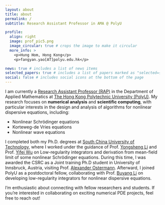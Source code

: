```yaml
---
layout: about
title: about
permalink: /
subtitle: Research Assistant Professor in AMA @ PolyU

profile:
  align: right
  image: prof_pic5.png
  image_circular: true # crops the image to make it circular
  more_info: >
    <p>Hung Hom, Hong Kong</p>
    <p>fangyan.yao[AT]polyu.edu.hk</p>

news: true # includes a list of news items
selected_papers: true # includes a list of papers marked as "selected={true}"
social: false # includes social icons at the bottom of the page
---
```



I am currently a [Research Assistant Professor (RAP)](https://www.polyu.edu.hk/ama/people/academic-staff/) in the Department of Applied Mathematics at [The Hong Kong Polytechnic University (PolyU)](https://www.polyu.edu.hk/). My research focuses on **numerical analysis** and **scientific computing**, with particular interests in 
the design and analysis of algorithms for nonlinear dispersive equations, including:

- Nonlinear Schrödinger equations  
- Korteweg-de Vries equations
- Nonlinear wave equations

I completed both my Ph.D. degrees at [South China University of Technology](https://www.scut.edu.cn/), where I worked under the guidance of Prof. [Yongsheng Li](https://www.researchgate.net/profile/Yongsheng-Li-9/research) and Prof. [Yifei Wu](https://scholar.google.com/citations?user=7SpCVeYAAAAJ&hl=en) on Low-regularity integrators and derivation from mean-field limit of some nonlinear Schrödinger equations. 
During this time, I was awarded the CSRC as a Joint training Ph.D student in University of Innsbruck, Austria, visiting Prof. [Alexander Ostermann](https://scholar.google.com.au/citations?user=qIGP4rYAAAAJ&hl=en). 
Afterward, I joined PolyU as a postdoctoral fellow, collaborating with Prof. [Buyang Li](https://libuyang.com/) on developing low-regularity integrators for nonlinear dispersive equations.  

I’m enthusiastic about connecting with fellow researchers and students. If you’re interested in collaborating on exciting numerical PDE projects, feel free to reach out!  